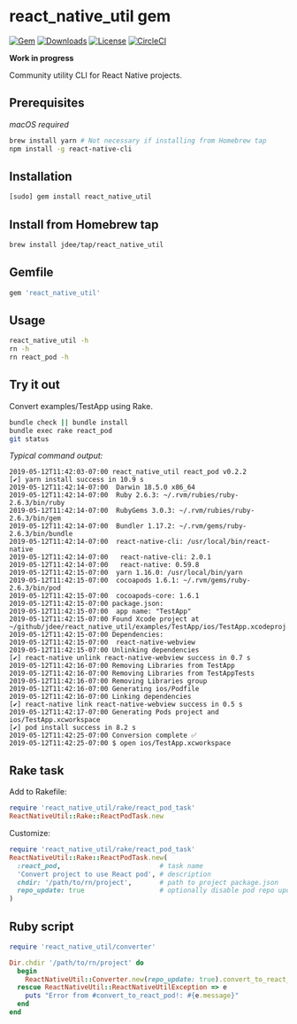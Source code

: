 # react_native_util gem

[![Gem](https://img.shields.io/gem/v/react_native_util.svg?style=flat)](https://rubygems.org/gems/react_native_util)
[![Downloads](https://img.shields.io/gem/dt/react_native_util.svg?style=flat)](https://rubygems.org/gems/react_native_util)
[![License](https://img.shields.io/badge/license-MIT-green.svg?style=flat)](https://github.com/jdee/react_native_util/blob/master/LICENSE)
[![CircleCI](https://img.shields.io/circleci/project/github/jdee/react_native_util.svg)](https://circleci.com/gh/jdee/react_native_util)

**Work in progress**

Community utility CLI for React Native projects.

## Prerequisites

_macOS required_

```bash
brew install yarn # Not necessary if installing from Homebrew tap
npm install -g react-native-cli
```

## Installation

```bash
[sudo] gem install react_native_util
```

## Install from Homebrew tap

```bash
brew install jdee/tap/react_native_util
```

## Gemfile

```Ruby
gem 'react_native_util'
```

## Usage

```bash
react_native_util -h
rn -h
rn react_pod -h
```

## Try it out

Convert examples/TestApp using Rake.

```bash
bundle check || bundle install
bundle exec rake react_pod
git status
```

_Typical command output:_
```
2019-05-12T11:42:03-07:00 react_native_util react_pod v0.2.2
[✔] yarn install success in 10.9 s
2019-05-12T11:42:14-07:00  Darwin 18.5.0 x86_64
2019-05-12T11:42:14-07:00  Ruby 2.6.3: ~/.rvm/rubies/ruby-2.6.3/bin/ruby
2019-05-12T11:42:14-07:00  RubyGems 3.0.3: ~/.rvm/rubies/ruby-2.6.3/bin/gem
2019-05-12T11:42:14-07:00  Bundler 1.17.2: ~/.rvm/gems/ruby-2.6.3/bin/bundle
2019-05-12T11:42:14-07:00  react-native-cli: /usr/local/bin/react-native
2019-05-12T11:42:14-07:00   react-native-cli: 2.0.1
2019-05-12T11:42:14-07:00   react-native: 0.59.8
2019-05-12T11:42:15-07:00  yarn 1.16.0: /usr/local/bin/yarn
2019-05-12T11:42:15-07:00  cocoapods 1.6.1: ~/.rvm/gems/ruby-2.6.3/bin/pod
2019-05-12T11:42:15-07:00  cocoapods-core: 1.6.1
2019-05-12T11:42:15-07:00 package.json:
2019-05-12T11:42:15-07:00  app name: "TestApp"
2019-05-12T11:42:15-07:00 Found Xcode project at ~/github/jdee/react_native_util/examples/TestApp/ios/TestApp.xcodeproj
2019-05-12T11:42:15-07:00 Dependencies:
2019-05-12T11:42:15-07:00  react-native-webview
2019-05-12T11:42:15-07:00 Unlinking dependencies
[✔] react-native unlink react-native-webview success in 0.7 s
2019-05-12T11:42:16-07:00 Removing Libraries from TestApp
2019-05-12T11:42:16-07:00 Removing Libraries from TestAppTests
2019-05-12T11:42:16-07:00 Removing Libraries group
2019-05-12T11:42:16-07:00 Generating ios/Podfile
2019-05-12T11:42:16-07:00 Linking dependencies
[✔] react-native link react-native-webview success in 0.5 s
2019-05-12T11:42:17-07:00 Generating Pods project and ios/TestApp.xcworkspace
[✔] pod install success in 8.2 s
2019-05-12T11:42:25-07:00 Conversion complete ✅
2019-05-12T11:42:25-07:00 $ open ios/TestApp.xcworkspace
```

## Rake task

Add to Rakefile:
```Ruby
require 'react_native_util/rake/react_pod_task'
ReactNativeUtil::Rake::ReactPodTask.new
```

Customize:
```Ruby
require 'react_native_util/rake/react_pod_task'
ReactNativeUtil::Rake::ReactPodTask.new(
  :react_pod,                         # task name
  'Convert project to use React pod', # description
  chdir: '/path/to/rn/project',       # path to project package.json
  repo_update: true                   # optionally disable pod repo update
)
```

## Ruby script

```Ruby
require 'react_native_util/converter'

Dir.chdir '/path/to/rn/project' do
  begin
    ReactNativeUtil::Converter.new(repo_update: true).convert_to_react_pod!
  rescue ReactNativeUtil::ReactNativeUtilException => e
    puts "Error from #convert_to_react_pod!: #{e.message}"
  end
end
```
